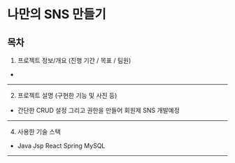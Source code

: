 
# 나만의 SNS 만들기

## 목차
1. 프로젝트 정보/개요 (진행 기간 / 목표 / 팀원)
* 
---
2. 프로젝트 설명 (구현한 기능 및 사진 등)
* 간단한 CRUD 설정 그리고 권한을 만들어 회원제 SNS 개발예정

---
4. 사용한 기술 스택
* Java Jsp React Spring MySQL

---
